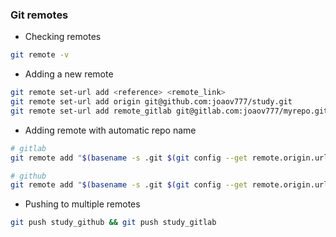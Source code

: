 ### Git remotes
- Checking remotes
```bash
git remote -v
```

- Adding a new remote 
```bash
git remote set-url add <reference> <remote_link>
git remote set-url add origin git@github.com:joaov777/study.git
git remote set-url add remote_gitlab git@gitlab.com:joaov777/myrepo.git
```
- Adding remote with automatic repo name
```bash
# gitlab
git remote add "$(basename -s .git $(git config --get remote.origin.url))_gitlab" git@gitlab.com:joaov777/"$(basename -s .git `git config --get remote.origin.url`)"

# github
git remote add "$(basename -s .git $(git config --get remote.origin.url))_github" git@github.com:joaov777/"$(basename -s .git `git config --get remote.origin.url`)"
```

- Pushing to multiple remotes 
```bash
git push study_github && git push study_gitlab 
```




